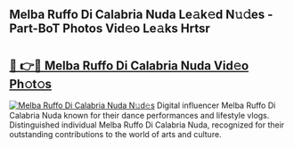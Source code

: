 ## Melba Ruffo Di Calabria Nuda Le𝚊k𝚎d N𝚞𝚍es - Part-BoT Photos Vid𝚎o Le𝚊ks Hrtsr

# <h2><a href="http://fbf7co.evod.top/?m=Melba+Ruffo+Di+Calabria+Nuda">🔗 👉🔴 Melba Ruffo Di Calabria Nuda Vid𝚎o Ph𝚘t𝚘s</a></h2>

[![Melba Ruffo Di Calabria Nuda N𝚞d𝚎s](https://i.imgur.com/8V9OHl7.gif)](http://fbf7co.evod.top/?m=Melba+Ruffo+Di+Calabria+Nuda)
Digital influencer Melba Ruffo Di Calabria Nuda known for their dance performances and lifestyle vlogs. Distinguished individual Melba Ruffo Di Calabria Nuda, recognized for their outstanding contributions to the world of arts and culture. 
